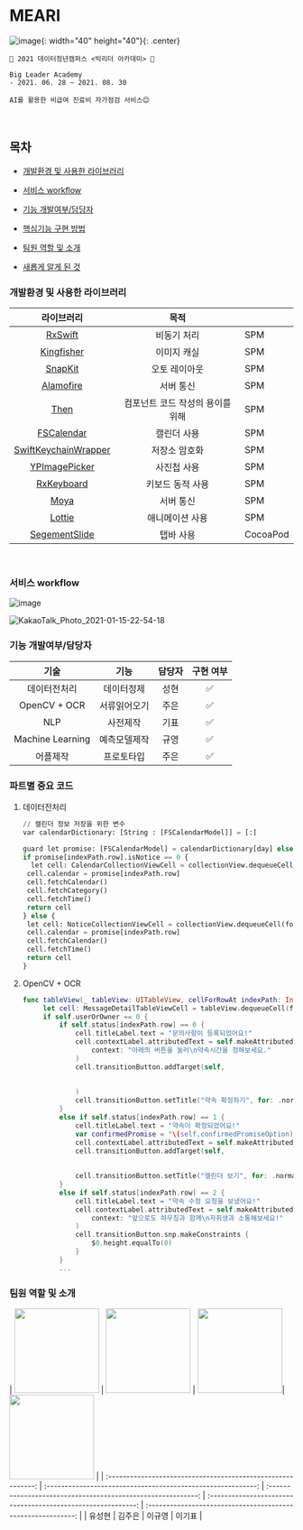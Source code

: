 # MEARI
![image](https://user-images.githubusercontent.com/87626172/131876353-14cc4f5b-0488-4435-8304-4d2b6ab18abd.png){: width="40" height="40"}{: .center}
```
🍎 2021 데이터청년캠퍼스 <빅리더 아카데미> 🍎

Big Leader Academy
- 2021. 06. 28 ~ 2021. 08. 30

AI를 활용한 비급여 진료비 자가점검 서비스😊
```


<br/>

## 목차

- [개발환경 및 사용한 라이브러리](#개발환경-및-사용한-라이브러리)

- [서비스 workflow](#서비스-workflow)

- [기능 개발여부/담당자](#기능-개발여부/담당자)

- [핵심기능 구현 방법](#핵심기능-구현-방법)

- [팀원 역할 및 소개](팀원-역할-및-소개)

- [새롭게 알게 된 것](#새롭게-알게-된-것)

### 개발환경 및 사용한 라이브러리

|                          라이브러리                          |               목적               |      |
| :----------------------------------------------------------: | :------------------------------: | ---- |
|       [RxSwift](https://github.com/ReactiveX/RxSwift)        |           비동기 처리            | SPM  |
|     [Kingfisher](https://github.com/onevcat/Kingfisher)      |           이미지 캐실            | SPM  |
|        [SnapKit](https://github.com/SnapKit/SnapKit)         |          오토 레이아웃           | SPM  |
|     [Alamofire](https://github.com/Alamofire/Alamofire)      |            서버 통신             | SPM  |
|           [Then](https://github.com/devxoul/Then)            | 컴포넌트 코드 작성의 용이를 위해 | SPM  |
|   [FSCalendar](https://github.com/WenchaoD/FSCalendar.git)   |           캘린더 사용            | SPM  |
| [SwiftKeychainWrapper](https://github.com/jrendel/SwiftKeychainWrapper) |          저장소 암호화           | SPM  |
| [YPImagePicker](https://github.com/Yummypets/YPImagePicker)  |           사진첩 사용            | SPM  |
| [RxKeyboard](https://github.com/RxSwiftCommunity/RxKeyboard) |         키보드 동적 사용         | SPM  |
| [Moya](https://github.com/Moya/Moya)                         |          서버 통신              | SPM  |
| [Lottie](https://github.com/airbnb/lottie-ios)               |          애니메이션 사용        | SPM  |
| [SegementSlide](https://github.com/Jiar/SegementSlide) | 탭바 사용 | CocoaPod |

<br>

### 서비스 workflow
![image](https://user-images.githubusercontent.com/87626172/131874143-de4d3444-1cca-4d11-9b9a-94a83ba880e0.png)


![KakaoTalk_Photo_2021-01-15-22-54-18](https://user-images.githubusercontent.com/22820675/104735258-bfcb3f80-5784-11eb-99d9-66e6113e972a.png)



### 기능 개발여부/담당자

|    기술     |        기능        | 담당자 | 구현 여부 |
| :---------: | :---------------------: | :----: | :-------: |
|  데이터전처리   |        데이터정제         |  성현  |     ✅     |
|  OpenCV + OCR   |        서류읽어오기         |  주은  |     ✅     |
|   NLP    |         사전제작          |  기표  |     ✅     |
|  Machine Learning   |        예측모델제작        |  규영  |     ✅     |
|      어플제작       |        프로토타입         |  주은  |     ✅     |



### 파트별 중요 코드
1. 데이터전처리

   ~~~python
   // 캘린더 정보 저장을 위한 변수
   var calendarDictionary: [String : [FSCalendarModel]] = [:]
   
   guard let promise: [FSCalendarModel] = calendarDictionary[day] else { return UICollectionViewCell() }
   if promise[indexPath.row].isNotice == 0 {
     let cell: CalendarCollectionViewCell = collectionView.dequeueCell(forIndexPath: indexPath)
   	cell.calendar = promise[indexPath.row]
   	cell.fetchCalendar()
   	cell.fetchCategory()
   	cell.fetchTime()
   	return cell
   } else {
   	let cell: NoticeCollectionViewCell = collectionView.dequeueCell(forIndexPath: indexPath)
   	cell.calendar = promise[indexPath.row]
   	cell.fetchCalendar()
   	cell.fetchTime()
   	return cell
   }
   
   ~~~

2. OpenCV + OCR

   ```swift
   func tableView(_ tableView: UITableView, cellForRowAt indexPath: IndexPath) -> UITableViewCell {
   		let cell: MessageDetailTableViewCell = tableView.dequeueCell(forIndexPath: indexPath)
   		if self.userOrOwner == 0 {
   			if self.status[indexPath.row] == 0 {
   				cell.titleLabel.text = "문의사항이 등록되었어요!"
   				cell.contextLabel.attributedText = self.makeAttributed(
   					context: "아래의 버튼을 눌러\n약속시간을 정해보세요."
   				)
   				cell.transitionButton.addTarget(self,
   																				action: #selector(didTapConfirmButton(_:)),
   																				for: .touchUpInside
   				)
   				cell.transitionButton.setTitle("약속 확정하기", for: .normal)
   			}
   			else if self.status[indexPath.row] == 1 {
   				cell.titleLabel.text = "약속이 확정되었어요!"
   				var confirmedPromise = "\(self.confirmedPromiseOption)예정이에요\n 캘린더에서 일정을 확인해보세요."
   				cell.contextLabel.attributedText = self.makeAttributed(context: confirmedPromise)				
   				cell.transitionButton.addTarget(self,
   																				action: #selector(didTapCalendarButton(_:)),
   																				for: .touchUpInside)
   				cell.transitionButton.setTitle("캘린더 보기", for: .normal)
   			}
   			else if self.status[indexPath.row] == 2 {
   				cell.titleLabel.text = "약속 수정 요청을 보냈어요!"
   				cell.contextLabel.attributedText = self.makeAttributed(
   					context: "앞으로도 하우징과 함께\n자취생과 소통해보세요!"
   				)
   				cell.transitionButton.snp.makeConstraints {
   					$0.height.equalTo(0)
   				}
   			}
   			...
   ```

### 팀원 역할 및 소개

| <IMG src="https://https://github.com/yooseonghyeon.png?size=100" width="150"> | <IMG src="https://github.com/JubyKim.png?size=100" width="150"> | <IMG src="https://github.com/fluffyword.png?size=100" width="150">| <IMG src="https://https://github.com/Giggle1998.png?size=100" width="150"> |
| :----------------------------------------------------------: | :----------------------------------------------------------: | :----------------------------------------------------------: | :----------------------------------------------------------: | :----------------------------------------------------------: |
|                            유성현                            |                            김주은                            |                            이규영                            |                            이기표                            |

